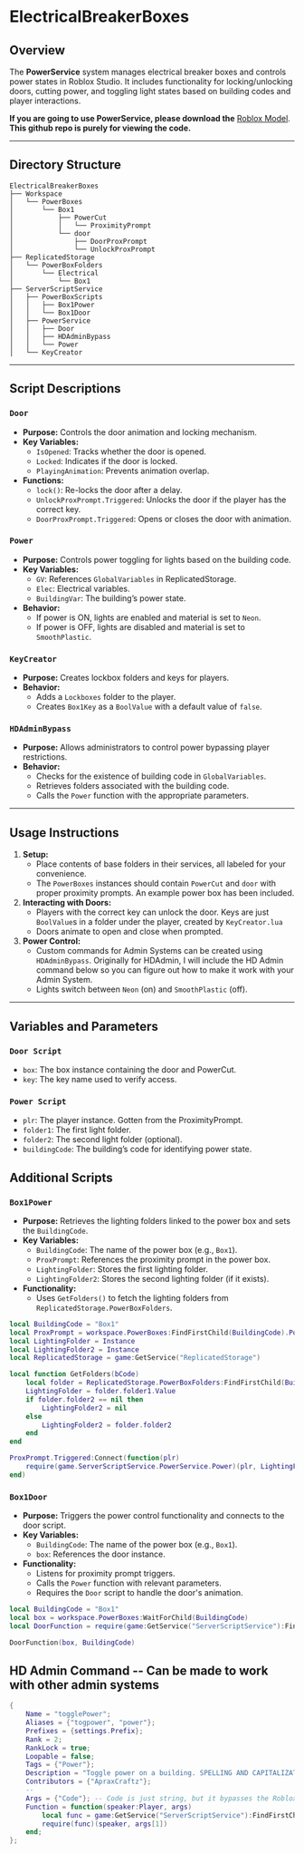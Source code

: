 # ElectricalBreakerBoxes

## Overview

The **PowerService** system manages electrical breaker boxes and controls power states in Roblox Studio. It includes functionality for locking/unlocking doors, cutting power, and toggling light states based on building codes and player interactions.



**If you are going to use PowerService, please download the** [Roblox Model](https://create.roblox.com/store/asset/87794851304341/ElectricalBreakerBoxes). **This github repo is purely for viewing the code.**

---

## Directory Structure

```
ElectricalBreakerBoxes
├── Workspace
│   └── PowerBoxes
│       └── Box1
│           ├── PowerCut
│           │   └── ProximityPrompt
│           └── door
│               ├── DoorProxPrompt
│               └── UnlockProxPrompt
├── ReplicatedStorage
│   └── PowerBoxFolders
│       └── Electrical
│           └── Box1
├── ServerScriptService
│   ├── PowerBoxScripts
│   │   ├── Box1Power
│   │   └── Box1Door
│   ├── PowerService
│   │   ├── Door
│   │   ├── HDAdminBypass
│   │   └── Power
│   └── KeyCreator

```

---

## Script Descriptions

### `Door`

- **Purpose:** Controls the door animation and locking mechanism.
- **Key Variables:**
  - `IsOpened`: Tracks whether the door is opened.
  - `Locked`: Indicates if the door is locked.
  - `PlayingAnimation`: Prevents animation overlap.
- **Functions:**
  - `lock()`: Re-locks the door after a delay.
  - `UnlockProxPrompt.Triggered`: Unlocks the door if the player has the correct key.
  - `DoorProxPrompt.Triggered`: Opens or closes the door with animation.

### `Power`

- **Purpose:** Controls power toggling for lights based on the building code.
- **Key Variables:**
  - `GV`: References `GlobalVariables` in ReplicatedStorage.
  - `Elec`: Electrical variables.
  - `BuildingVar`: The building’s power state.
- **Behavior:**
  - If power is ON, lights are enabled and material is set to `Neon`.
  - If power is OFF, lights are disabled and material is set to `SmoothPlastic`.

### `KeyCreator`

- **Purpose:** Creates lockbox folders and keys for players.
- **Behavior:**
  - Adds a `Lockboxes` folder to the player.
  - Creates `Box1Key` as a `BoolValue` with a default value of `false`.

### `HDAdminBypass`

- **Purpose:** Allows administrators to control power bypassing player restrictions.
- **Behavior:**
  - Checks for the existence of building code in `GlobalVariables`.
  - Retrieves folders associated with the building code.
  - Calls the `Power` function with the appropriate parameters.

---

## Usage Instructions

1. **Setup:**
   - Place contents of base folders in their services, all labeled for your convenience.
   - The `PowerBoxes` instances should contain `PowerCut` and `door` with proper proximity prompts. An example power box has been included.
2. **Interacting with Doors:**
   - Players with the correct key can unlock the door. Keys are just `BoolValue`s in a folder under the player, created by `KeyCreator.lua`
   - Doors animate to open and close when prompted.
3. **Power Control:**
   - Custom commands for Admin Systems can be created using `HDAdminBypass`. Originally for HDAdmin, I will include the HD Admin command below so you can figure out how to make it work with your Admin System.
   - Lights switch between `Neon` (on) and `SmoothPlastic` (off).

---

## Variables and Parameters

### `Door Script`

- `box`: The box instance containing the door and PowerCut.
- `key`: The key name used to verify access.

### `Power Script`

- `plr`: The player instance. Gotten from the ProximityPrompt.
- `folder1`: The first light folder.
- `folder2`: The second light folder (optional).
- `buildingCode`: The building’s code for identifying power state.

## Additional Scripts

### `Box1Power`

- **Purpose:** Retrieves the lighting folders linked to the power box and sets the `BuildingCode`.
- **Key Variables:**
  - `BuildingCode`: The name of the power box (e.g., `Box1`).
  - `ProxPrompt`: References the proximity prompt in the power box.
  - `LightingFolder`: Stores the first lighting folder.
  - `LightingFolder2`: Stores the second lighting folder (if it exists).
- **Functionality:**
  - Uses `GetFolders()` to fetch the lighting folders from `ReplicatedStorage.PowerBoxFolders`.

```lua
local BuildingCode = "Box1"
local ProxPrompt = workspace.PowerBoxes:FindFirstChild(BuildingCode).PowerCut.ProximityPrompt
local LightingFolder = Instance
local LightingFolder2 = Instance
local ReplicatedStorage = game:GetService("ReplicatedStorage")

local function GetFolders(bCode)
	local folder = ReplicatedStorage.PowerBoxFolders:FindFirstChild(BuildingCode)
	LightingFolder = folder.folder1.Value
	if folder.folder2 == nil then 
		LightingFolder2 = nil
	else
		LightingFolder2	= folder.folder2
	end
end

ProxPrompt.Triggered:Connect(function(plr)
	require(game.ServerScriptService.PowerService.Power)(plr, LightingFolder, LightingFolder2, BuildingCode)
end)
```

### `Box1Door`

- **Purpose:** Triggers the power control functionality and connects to the door script.
- **Key Variables:**
  - `BuildingCode`: The name of the power box (e.g., `Box1`).
  - `box`: References the door instance.
- **Functionality:**
  - Listens for proximity prompt triggers.
  - Calls the `Power` function with relevant parameters.
  - Requires the `Door` script to handle the door's animation.

```lua
local BuildingCode = "Box1"
local box = workspace.PowerBoxes:WaitForChild(BuildingCode) 
local DoorFunction = require(game:GetService("ServerScriptService"):FindFirstChild("PowerService").Door)

DoorFunction(box, BuildingCode)
```

## HD Admin Command -- Can be made to work with other admin systems

```lua
{
	Name = "togglePower";
	Aliases = {"togpower", "power"};
	Prefixes = {settings.Prefix};
	Rank = 2;
	RankLock = true;
	Loopable = false;
	Tags = {"Power"};
	Description = "Toggle power on a building. SPELLING AND CAPITALIZATION MATTERS";
	Contributors = {"ApraxCraftz"};
	--
	Args = {"Code"}; -- Code is just string, but it bypasses the Roblox filter
	Function = function(speaker:Player, args)
		local func = game:GetService("ServerScriptService"):FindFirstChild("PowerService"):FindFirstChild("HDAdminBypass")
		require(func)(speaker, args[1])
	end;
};
```